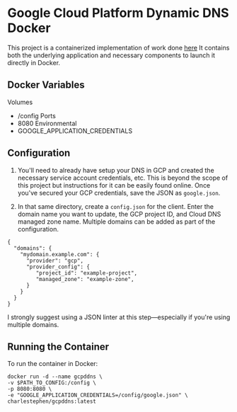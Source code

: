 # Google Cloud Platform Dynamic DNS Docker

This project is a containerized implementation of work done [here](https://github.com/ianlewis/cloud-dyndns-client/cmd/cloud-dyndns-client)
It contains both the underlying application and necessary components to launch it directly in Docker.

## Docker Variables

Volumes
  - /config
Ports
  - 8080
Environmental
  - GOOGLE_APPLICATION_CREDENTIALS

## Configuration

1. You'll need to already have setup your DNS in GCP and created the necessary service account credentials, etc. This is beyond the scope of this project but instructions for it can be easily found online. Once you've secured your GCP credentials, save the JSON as `google.json`.

2. In that same directory, create a `config.json` for the client. Enter the domain name you want to update, the GCP project ID, and Cloud DNS managed zone name. Multiple domains can be added as part of the configuration.

```
{
  "domains": {
    "mydomain.example.com": {
      "provider": "gcp",
      "provider_config": {
         "project_id": "example-project",
         "managed_zone": "example-zone",
      }
    }
  }
}
```

I strongly suggest using a JSON linter at this step—especially if you're using multiple domains.

## Running the Container

To run the container in Docker:
```
docker run -d --name gcpddns \
-v $PATH_TO_CONFIG:/config \
-p 8080:8080 \
-e "GOOGLE_APPLICATION_CREDENTIALS=/config/google.json" \
charlestephen/gcpddns:latest
```
